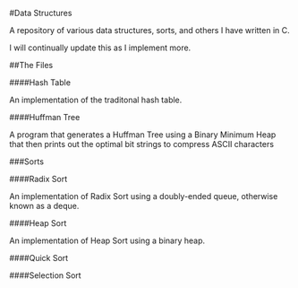 #Data Structures


A repository of various data structures, sorts, and others I have written in C.

I will continually update this as I implement more.

##The Files

####Hash Table

An implementation of the traditonal hash table.

####Huffman Tree

A program that generates a Huffman Tree using a Binary Minimum Heap that then prints out the optimal bit strings to compress ASCII characters

###Sorts

####Radix Sort

An implementation of Radix Sort using a doubly-ended queue, otherwise known as a deque. 

####Heap Sort

An implementation of Heap Sort using a binary heap.

####Quick Sort

####Selection Sort

